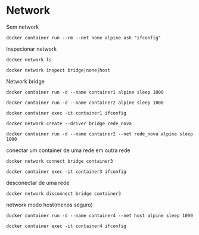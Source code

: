 # Network

Sem network

```
docker container run --rm --net none alpine ash "ifconfig"
```

Inspecionar network

```
docker network ls
```

```
docker network inspect bridge|none|host
```

Network bridge

```
docker container run -d --name container1 alpine sleep 1000
```

```
docker container run -d --name container2 alpine sleep 1000
```

```
docker container exec -it container1 ifconfig
```

```
docker network create --driver bridge rede_nova
```

```
docker container run -d --name container2 --net rede_nova alpine sleep 1000
```

conectar um container de uma rede em outra rede

```
docker network connect bridge container3
```

```
docker container exec -it container3 ifconfig
```

desconectar de uma rede

```
docker network disconnect bridge container3
```

network modo host(menos seguro)

```
docker container run -d --name container4 --net host alpine sleep 1000
```

```
docker container exec -it container4 ifconfig
```